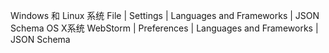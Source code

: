  Windows 和 Linux 系统
 File | Settings | Languages and Frameworks | JSON Schema
 OS X系统
 WebStorm | Preferences | Languages and Frameworks | JSON Schema 